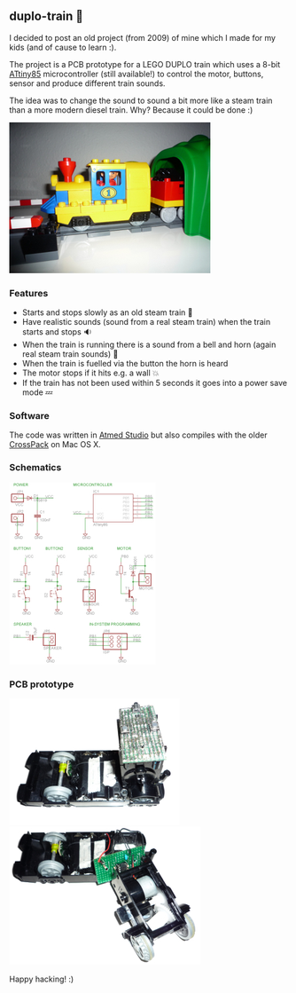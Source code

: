 ## duplo-train :steam_locomotive:

I decided to post an old project (from 2009) of mine which I made for my kids (and of cause to learn :).

The project is a PCB prototype for a LEGO DUPLO train which uses a 8-bit [ATtiny85](https://www.microchip.com/wwwproducts/en/ATtiny85) microcontroller (still available!) to control the motor, buttons, sensor and produce different train sounds.

The idea was to change the sound to sound a bit more like a steam train than a more modern diesel train. Why? Because it could be done :)

![](images/duplo-train.jpg)

### Features

* Starts and stops slowly as an old steam train :steam_locomotive:
* Have realistic sounds (sound from a real steam train) when the train starts and stops :sound:
* When the train is running there is a sound from a bell and horn (again real steam train sounds) :mega:
* When the train is fuelled via the button the horn is heard
* The motor stops if it hits e.g. a wall :collision:
* If the train has not been used within 5 seconds it goes into a power save mode :zzz:

### Software

The code was written in [Atmed Studio](http://www.microchip.com/mplab/avr-support/atmel-studio-7) but also compiles with the older [CrossPack](https://www.obdev.at/products/crosspack/index.html) on Mac OS X.

### Schematics

![](images/duplo-train-schematics.jpg)

### PCB prototype

![](images/duplo-train-open.jpg)![](images/duplo-train-open2.jpg)

Happy hacking! :)
